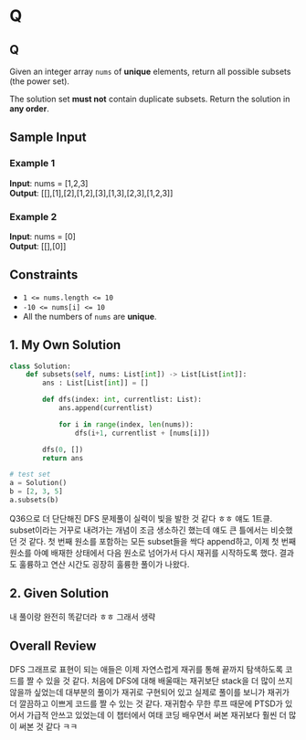 # Q

<!--22.11.22 해결, 책 355p-->

## Q

Given an integer array `nums` of __unique__ elements, return all possible subsets (the power set).

The solution set __must not__ contain duplicate subsets. Return the solution in __any order__.

## Sample Input

### Example 1

__Input__: nums = [1,2,3]  
__Output__: [[],[1],[2],[1,2],[3],[1,3],[2,3],[1,2,3]]  

### Example 2

__Input__: nums = [0]  
__Output__: [[],[0]]  

## Constraints

- `1 <= nums.length <= 10`
- `-10 <= nums[i] <= 10`
- All the numbers of `nums` are __unique__.

## 1. My Own Solution

```py
class Solution:
    def subsets(self, nums: List[int]) -> List[List[int]]:
        ans : List[List[int]] = []

        def dfs(index: int, currentlist: List):
            ans.append(currentlist)

            for i in range(index, len(nums)):
                dfs(i+1, currentlist + [nums[i]])

        dfs(0, [])
        return ans

# test set
a = Solution()
b = [2, 3, 5]
a.subsets(b)
```

Q36으로 더 단단해진 DFS 문제풀이 실력이 빛을 발한 것 같다 ㅎㅎ 얘도 1트클. subset이라는 거꾸로 내려가는 개념이 조금 생소하긴 했는데 얘도 큰 틀에서는 비슷했던 것 같다. 첫 번째 원소를 포함하는 모든 subset들을 싹다 append하고, 이제 첫 번째 원소를 아예 배재한 상태에서 다음 원소로 넘어가서 다시 재귀를 시작하도록 했다. 결과도 훌륭하고 연산 시간도 굉장히 훌륭한 풀이가 나왔다.

## 2. Given Solution

내 풀이랑 완전히 똑같더라 ㅎㅎ 그래서 생략

## Overall Review

DFS 그래프로 표현이 되는 애들은 이제 자연스럽게 재귀를 통해 끝까지 탐색하도록 코드를 짤 수 있을 것 같다. 처음에 DFS에 대해 배울때는 재귀보단 stack을 더 많이 쓰지 않을까 싶었는데 대부분의 풀이가 재귀로 구현되어 있고 실제로 풀이를 보니가 재귀가 더 깔끔하고 이쁘게 코드를 짤 수 있는 것 같다. 재귀함수 무한 루프 때문에 PTSD가 있어서 가급적 안쓰고 있었는데 이 챕터에서 여태 코딩 배우면서 써본 재귀보다 훨씬 더 많이 써본 것 같다 ㅋㅋ